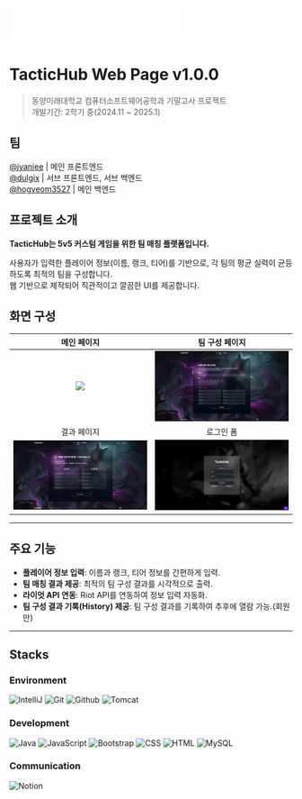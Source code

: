 <img src="/src/main/webapp/images/TacticHub-Logo.png" width="300">

# TacticHub Web Page v1.0.0

> 동양미래대학교 컴퓨터소프트웨어공학과 기말고사 프로젝트  
> 개발기간: 2학기 중(2024.11 ~ 2025.1)



## 팀


[@jyaniee](https://github.com/jyaniee) | 메인 프론트엔드  
[@dulgix](https://github.com/dulgix) | 서브 프론트엔드, 서브 백엔드  
[@hogyeom3527](https://github.com/hogyeom3527) | 메인 백엔드



## 프로젝트 소개

**TacticHub는 5v5 커스텀 게임을 위한 팀 매칭 플랫폼입니다.**

사용자가 입력한 플레이어 정보(이름, 랭크, 티어)를 기반으로, 각 팀의 평균 실력이 균등하도록 최적의 팀을 구성합니다.  
웹 기반으로 제작되어 직관적이고 깔끔한 UI를 제공합니다.



## 화면 구성

| 메인 페이지                                           | 팀 구성 페이지                                                |
| :-------------------------------------------: | :------------: |
| <img src="preview/mainpage.gif" width="320">     | <img src="preview/configurationpage.png" width="320">   |
| 결과 페이지                                           | 로그인 폼                                                   |
| <img src="preview/resultpage.gif" width="320">   | <img src="preview/loginpage.png" width="320">           |

---

## 주요 기능

- **플레이어 정보 입력**: 이름과 랭크, 티어 정보를 간편하게 입력.
- **팀 매칭 결과 제공**: 최적의 팀 구성 결과를 시각적으로 출력.
- **라이엇 API 연동**: Riot API를 연동하여 정보 입력 자동화.
- **팀 구성 결과 기록(History) 제공**: 팀 구성 결과를 기록하여 추후에 열람 가능.(회원만)

---

## Stacks

### Environment
![IntelliJ](https://img.shields.io/badge/Intellij%20Idea-000?logo=intellij-idea&style=for-the-badge)
![Git](https://img.shields.io/badge/Git-F05032?style=for-the-badge&logo=Git&logoColor=white)
![Github](https://img.shields.io/badge/GitHub-181717?style=for-the-badge&logo=GitHub&logoColor=white) 
![Tomcat](https://img.shields.io/badge/apachetomcat-F8DC75?style=for-the-badge&logo=apachetomcat&logoColor=white)

### Development
![Java](https://img.shields.io/badge/java-007396?style=for-the-badge&logo=java&logoColor=white)
![JavaScript](https://img.shields.io/badge/JavaScript-F7DF1E?style=for-the-badge&logo=Javascript&logoColor=white)
![Bootstrap](https://img.shields.io/badge/Bootstrap-7952B3?style=for-the-badge&logo=Bootstrap&logoColor=white)
![CSS](https://img.shields.io/badge/CSS3-1572B6?style=for-the-badge&logo=css3&logoColor=white)
![HTML](https://img.shields.io/badge/html5-E34F26?style=for-the-badge&logo=html5&logoColor=white)
![MySQL](https://img.shields.io/badge/mysql-4479A1?style=for-the-badge&logo=mysql&logoColor=white)

### Communication
![Notion](https://img.shields.io/badge/Notion-000000?style=for-the-badge&logo=Notion&logoColor=white)
